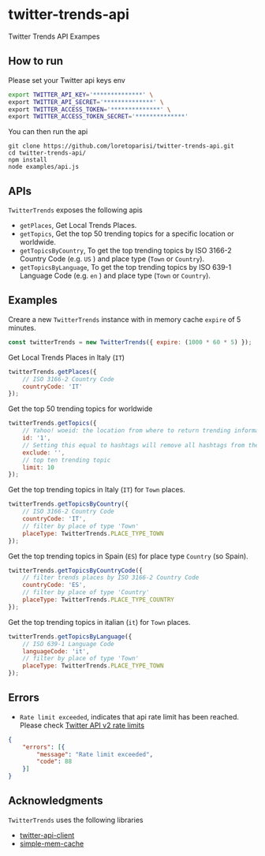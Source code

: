 # twitter-trends-api
Twitter Trends API Exampes

## How to run
Please set your Twitter api keys env

```bash
export TWITTER_API_KEY='**************' \
export TWITTER_API_SECRET='**************' \
export TWITTER_ACCESS_TOKEN='**************' \
export TWITTER_ACCESS_TOKEN_SECRET='**************'
```

You can then run the api
```
git clone https://github.com/loretoparisi/twitter-trends-api.git
cd twitter-trends-api/
npm install
node examples/api.js
```

## APIs
`TwitterTrends` exposes the following apis

- `getPlaces`, Get Local Trends Places.
- `getTopics`, Get the top 50 trending topics for a specific location or worldwide.
- `getTopicsByCountry`, To get the top trending topics by ISO 3166-2 Country Code (e.g. `US` ) and place type (`Town` or `Country`).
- `getTopicsByLanguage`, To get the top trending topics by ISO 639-1 Language Code (e.g. `en` ) and place type (`Town` or `Country`).

## Examples
Creare a new `TwitterTrends` instance with in memory cache `expire` of 5 minutes.
```javascript
const twitterTrends = new TwitterTrends({ expire: (1000 * 60 * 5) });
```

Get Local Trends Places in Italy (`IT`)
```javascript
twitterTrends.getPlaces({
    // ISO 3166-2 Country Code
    countryCode: 'IT'
});
```
Get the top 50 trending topics for worldwide
```javascript
twitterTrends.getTopics({
    // Yahoo! woeid: the location from where to return trending information for from.
    id: '1',
    // Setting this equal to hashtags will remove all hashtags from the trends list.
    exclude: '',
    // top ten trending topic
    limit: 10
});
```
Get the top trending topics in Italy (`IT`) for `Town` places.
```javascript
twitterTrends.getTopicsByCountry({
    // ISO 3166-2 Country Code
    countryCode: 'IT',
    // filter by place of type 'Town'
    placeType: TwitterTrends.PLACE_TYPE_TOWN
});
```
Get the top trending topics in Spain (`ES`) for place type `Country` (so Spain).
```javascript
twitterTrends.getTopicsByCountryCode({
    // filter trends places by ISO 3166-2 Country Code
    countryCode: 'ES',
    // filter by place of type 'Country'
    placeType: TwitterTrends.PLACE_TYPE_COUNTRY
});
```
Get the top trending topics in italian (`it`) for `Town` places.
```javascript
twitterTrends.getTopicsByLanguage({
    // ISO 639-1 Language Code
    languageCode: 'it',
    // filter by place of type 'Town'
    placeType: TwitterTrends.PLACE_TYPE_TOWN
});
```

## Errors
- `Rate limit exceeded`, indicates that api rate limit has been reached. Please check [Twitter API v2 rate limits](https://developer.twitter.com/en/docs/twitter-api/rate-limits#v2-limits)
```json
{
	"errors": [{
		"message": "Rate limit exceeded",
		"code": 88
	}]
}
```

## Acknowledgments
`TwitterTrends` uses the following libraries
- [twitter-api-client](https://github.com/FeedHive/twitter-api-client)
- [simple-mem-cache](https://github.com/fsoft72/simple-mem-cache)